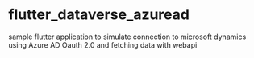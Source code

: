 # flutter_dataverse_azuread
sample flutter application to simulate connection to microsoft dynamics using Azure AD Oauth 2.0 and fetching data with webapi
